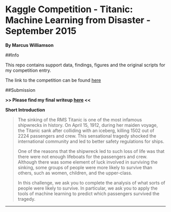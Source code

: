 # Kaggle Competition - Titanic: Machine Learning from Disaster - September 2015
__By Marcus Williamson__

##Info

This repo contains support data, findings, figures and the original scripts for my competition entry.

The link to the competition can be found [here](https://www.kaggle.com/c/titanic)

##Submission

**>> Please find my final writeup [here](https://mw572.github.io/Kaggle/Titanic_Writeup.html) <<**


**Short Introduction**

>The sinking of the RMS Titanic is one of the most infamous shipwrecks in history. On April 15, 1912, during her maiden voyage, the Titanic sank after colliding with an iceberg, killing 1502 out of 2224 passengers and crew. This sensational tragedy shocked the international community and led to better safety regulations for ships.
>
>One of the reasons that the shipwreck led to such loss of life was that there were not enough lifeboats for the passengers and crew. Although there was some element of luck involved in surviving the sinking, some groups of people were more likely to survive than others, such as women, children, and the upper-class.
>
>In this challenge, we ask you to complete the analysis of what sorts of people were likely to survive. In particular, we ask you to apply the tools of machine learning to predict which passengers survived the tragedy.

---
